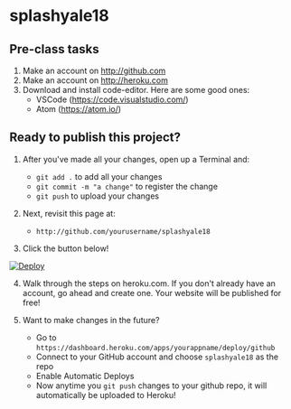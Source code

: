 # splashyale18

## Pre-class tasks

1. Make an account on http://github.com
2. Make an account on http://heroku.com
3. Download and install code-editor. Here are some good ones:
    * VSCode (https://code.visualstudio.com/)
    * Atom (https://atom.io/)

## Ready to publish this project?

1. After you've made all your changes, open up a Terminal and:
    * `git add .` to add all your changes
    * `git commit -m "a change"` to register the change
    * `git push` to upload your changes

2. Next, revisit this page at:
    * `http://github.com/yourusername/splashyale18`

3. Click the button below!

[![Deploy](https://www.herokucdn.com/deploy/button.svg)](https://heroku.com/deploy)

4. Walk through the steps on heroku.com. If you don't already have an account, go ahead and create one. Your website will be published for free!

5. Want to make changes in the future?
    * Go to `https://dashboard.heroku.com/apps/yourappname/deploy/github`
    * Connect to your GitHub account and choose `splashyale18` as the repo
    * Enable Automatic Deploys
    * Now anytime you `git push` changes to your github repo, it will automatically be uploaded to Heroku!
